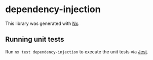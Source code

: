 # dependency-injection

This library was generated with [Nx](https://nx.dev).

## Running unit tests

Run `nx test dependency-injection` to execute the unit tests via [Jest](https://jestjs.io).
